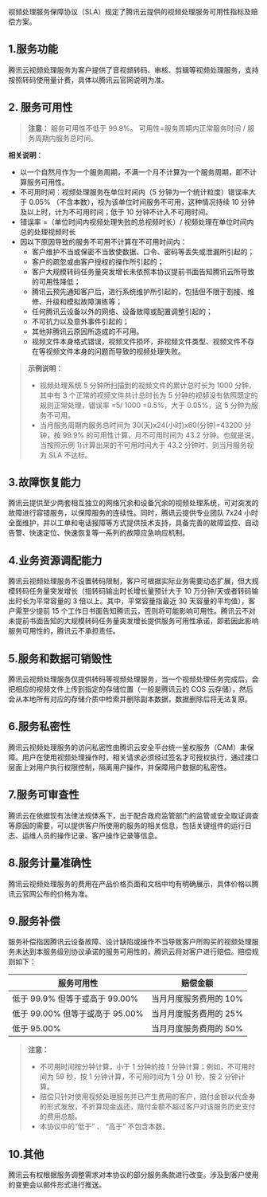 视频处理服务保障协议（SLA）规定了腾讯云提供的视频处理服务可用性指标及赔偿方案。

## 1.服务功能
腾讯云视频处理服务为客户提供了音视频转码、审核、剪辑等视频处理服务，支持按照转码使用量计费，具体以腾讯云官网说明为准。

## 2. 服务可用性
>**注意：**
>服务可用性不低于 99.9%。
>可用性=服务周期内正常服务时间 / 服务周期内服务总时间。

 **相关说明**：
- 以一个自然月作为一个服务周期，不满一个月不计算为一个服务周期，即不计算服务可用性。
- 不可用时间：视频处理服务在单位时间内（5 分钟为一个统计粒度）错误率大于 0.05% （不含本数），视为该单位时间服务不可用，这种情况持续 10 分钟及以上时，计为不可用时间；低于 10 分钟不计入不可用时间。
- 错误率 =（单位时间内视频处理失败的总视频时长）/ 视频处理在单位时间内总的处理视频时长
- 因以下原因导致的服务不可用不计算在不可用时间内：
  - 客户维护不当或保密不当致使数据、口令、密码等丢失或泄漏所引起的；
  - 客户的疏忽或由客户授权的操作所引起的；
  - 客户大规模转码任务量突发增长未依照本协议提前书面告知腾讯云所导致的可用性降低；
  - 腾讯云预先通知客户后，进行系统维护所引起的，包括但不限于割接、维修、升级和模拟故障演练等；
  - 任何腾讯云设备以外的网络、设备故障或配置调整引起的；
  - 不可抗力以及意外事件引起的；
  - 其他非腾讯云原因所造成的不可用。
  - 视频文件本身格式错误，视频文件损坏，非视频文件类型、视频文件不存在等视频文件本身的问题而导致的视频处理失败。
    
> **示例说明：**
>-  视频处理系统 5 分钟所扫描到的视频文件的累计总时长为 1000 分钟，其中有 3 个正常的视频文件共计总时长为 5 分钟的视频没有依照既定的规则正常处理，错误率 =5/ 1000 =0.5%，大于 0.05%，这 5 分钟为服务不可用。
>- 当月服务周期内服务总时间为 30(天)x24(小时)x60(分钟)=43200 分钟，按 99.9% 的可用性计算，月不可用时间为 43.2 分钟。也就是说，当按照示例 1)计算出来的不可用时间大于 43.2 分钟时，则当月服务视为 SLA 不达标。



## 3.故障恢复能力
腾讯云提供至少两套相互独立的网络冗余和设备冗余的视频处理系统，可对突发的故障进行容错服务，以保障服务的连续性。同时，腾讯云提供专业团队 7x24 小时全面维护，并以工单和电话报障等方式提供技术支持，具备完善的故障监控、自动告警、快速定位、快速恢复等一系列的故障应急响应机制。


## 4.业务资源调配能力
腾讯云视频处理服务不设置转码限制，客户可根据实际业务需要动态扩展，但大规模转码任务量突发增长（指转码输出时长增长量预计大于 10 万分钟/天或者转码输出时长为平常容量的 3 倍以上。其中，平常容量指最近 30 天容量的平均值），客户需至少提前 15 个工作日书面告知腾讯云，否则将可能影响可用性。腾讯云不对未提前书面告知的大规模转码任务量突发增长提供服务可用性承诺，即若因此影响服务可用性的，腾讯云不承担责任。

## 5.服务和数据可销毁性
腾讯云视频处理服务仅提供转码等视频处理服务，当一个视频处理任务完成后，会把相应的视频文件上传到指定的存储位置（一般是腾讯云的 COS 云存储），然后会从本地所有对应的存储介质中检索并删除副本数据，数据删除后将无法复原。

## 6.服务私密性
腾讯云视频处理服务的访问私密性由腾讯云安全平台统一鉴权服务（CAM）来保障。用户在使用视频处理操作时，相关请求必须经过签名才可授权执行，通过接口层面上对用户执行权限控制，隔离用户操作，并保障用户数据的私密性。


## 7.服务可审查性
腾讯云在依据现有法律法规体系下，出于配合政府监管部门的监管或安全取证调查等原因的需要，可以提供客户所使用的服务的相关信息，包括关键组件的运行日志、运维人员的操作记录、客户操作记录等信息。


## 8.服务计量准确性
腾讯云视频处理服务的费用在产品价格页面和文档中均有明确展示，具体价格以腾讯云官网公布的价格为准。

## 9.服务补偿
服务补偿指因腾讯云设备故障、设计缺陷或操作不当导致客户所购买的视频处理服务未达到本服务级别协议承诺的服务可用性的，腾讯云将对客户进行赔偿。赔偿规则如下：

|服务可用性| 赔偿金额|
|---|---|
|低于 99.9% 但等于或高于 99.00%| 当月月度服务费用的 10%|
|低于 99.00% 但等于或高于 95.00%|当月月度服务费用的 25%|
|低于 95.00% |当月月度服务费用的 50%|

> **注意：**
>- 不可用时间按分钟计算，小于 1 分钟的按 1 分钟计算；例如，不可用时间为 59  秒，按 1 分钟计算，不可用时间为 1 分 01 秒，按 2 分钟计算。 
>- 赔偿只针对使用视频处理服务并已产生费用的客户，赔付金额以代金券的形式发放，不折算现金返还，赔付金额不超过客户对该服务历史支付的费用总额。
>- 本协议中的“低于” 、 “高于” 不包含本数。

## 10.其他
腾讯云有权根据服务调整需求对本协议的部分服务条款进行改变。涉及到客户使用的变更会以邮件形式进行推送。
